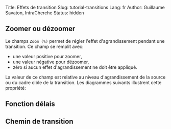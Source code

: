 Title: Effets de transition
Slug: tutorial-transitions
Lang: fr
Author: Guillaume Savaton, IntraCherche
Status: hidden

Zoomer ou dézoomer
------------------

Le champs `Zoom (%)` permet de régler l'effet d'agrandissement pendant 
une transition. Ce champ se remplit avec:

- une valeur positive pour zoomer,
- une valeur négative pour dézoomer,
- zéro si aucun effet d'agrandissement ne doit être appliqué.

La valeur de ce champ est relative 
au niveau d'agrandissement de la source ou du cadre cible de la transition.
Les diagrammes suivants illustrent cette propriété:


Fonction délais
---------------


Chemin de transition
---------------


